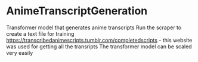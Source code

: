 # AnimeTranscriptGeneration
Transformer model that generates anime transcripts
Run the scraper to create a text file for training
https://transcribedanimescripts.tumblr.com/completedscripts - this website was used for getting all the transripts
The transformer model can be scaled very easily

